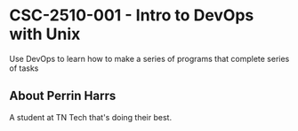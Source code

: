 # CSC-2510-001 - Intro to DevOps with Unix

Use DevOps to learn how to make a series of programs that complete series of tasks

## About Perrin Harrs

A student at TN Tech that's doing their best.


